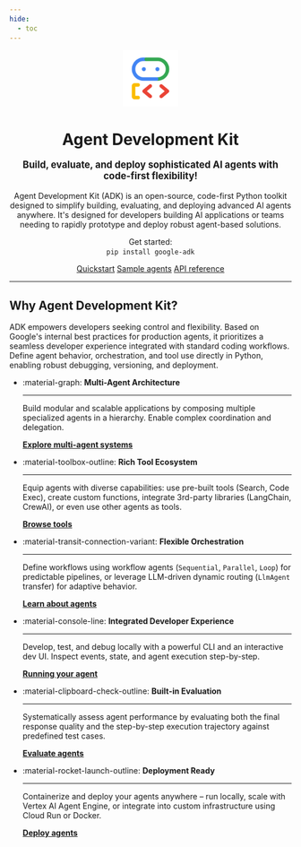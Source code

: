 ```yaml
---
hide:
  - toc
---
```


<div style="text-align: center;">
  <div class="centered-logo-text-group">
    <img src="assets/agent-development-kit.png" alt="Agent Development Kit Logo" width="100">
    <h1>Agent Development Kit</h1>
  </div>
</div>

<p style="text-align:center; font-size: 1.2em;">
  <b>Build, evaluate, and deploy sophisticated AI agents with code-first flexibility!</b>
</p>

<p style="text-align:center;"> Agent Development Kit (ADK) is an
open-source, code-first Python toolkit designed to simplify building,
evaluating, and deploying advanced AI agents anywhere. It's designed for
developers building AI applications or teams needing to rapidly prototype and
deploy robust agent-based solutions.</p>

<div class="install-command-container">
  <p style="text-align:center;">
    Get started:
    <br/>
    <code>pip install google-adk</code>
  </p>
</div>

<p style="text-align:center;">
  <a href="get-started/quickstart/" class="md-button">Quickstart</a>
  <a href="http://github.com/google/adk-samples" class="md-button" target="_blank">Sample agents</a>
  <a href="reference/" class="md-button">API reference</a>
</p>

<!-- [TODO: Placeholder for diagram] -->

---

## Why Agent Development Kit?

ADK empowers developers seeking control and flexibility. Based on Google's
internal best practices for production agents, it prioritizes a seamless
developer experience integrated with standard coding workflows. Define agent
behavior, orchestration, and tool use directly in Python, enabling robust
debugging, versioning, and deployment.

<div class="grid cards" markdown>

-   :material-graph: **Multi-Agent Architecture**

    ---

    Build modular and scalable applications by composing multiple specialized
    agents in a hierarchy. Enable complex coordination and delegation.

    [**Explore multi-agent systems**](agents/multi-agents.md)

-   :material-toolbox-outline: **Rich Tool Ecosystem**

    ---

    Equip agents with diverse capabilities: use pre-built tools (Search, Code
    Exec), create custom functions, integrate 3rd-party libraries (LangChain,
    CrewAI), or even use other agents as tools.

    [**Browse tools**](tools/index.md)

-   :material-transit-connection-variant: **Flexible Orchestration**

    ---

    Define workflows using workflow agents (`Sequential`, `Parallel`, `Loop`)
    for predictable pipelines, or leverage LLM-driven dynamic routing
    (`LlmAgent` transfer) for adaptive behavior.

    [**Learn about agents**](agents/index.md)

-   :material-console-line: **Integrated Developer Experience**

    ---

    Develop, test, and debug locally with a powerful CLI and an interactive dev UI.
    Inspect events, state, and agent execution step-by-step.

    [**Running your agent**](get-started/running-the-agent.md)

-   :material-clipboard-check-outline: **Built-in Evaluation**

    ---

    Systematically assess agent performance by evaluating both the final
    response quality and the step-by-step execution trajectory against
    predefined test cases.

    [**Evaluate agents**](guides/evaluate-agents.md)

-   :material-rocket-launch-outline: **Deployment Ready**

    ---

    Containerize and deploy your agents anywhere – run locally, scale with
    Vertex AI Agent Engine, or integrate into custom infrastructure using Cloud
    Run or Docker.

    [**Deploy agents**](deploy/index.md)

</div>

<div class="footer"></div>
